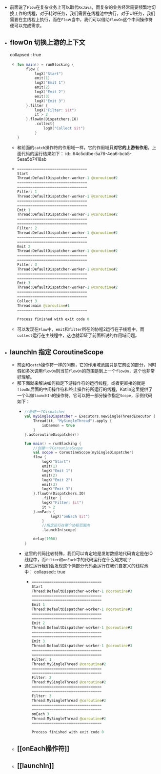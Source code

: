 - 前面说了`Flow`在复杂业务上可以取代`RxJava`，而复杂的业务经常需要频繁地切换工作的线程，对于耗时任务，我们需要在线程池中执行，对于UI任务，我们需要在主线程上执行，而在`Flo`w当中，我们可以借助`flowOn`这个中间操作符便可以完成需求。
- ## flowOn 切换上游的上下文
  collapsed:: true
	- ```kotlin
	  fun main() = runBlocking {
	      flow {
	          logX("Start")
	          emit(1)
	          logX("Emit 1")
	          emit(2)
	          logX("Emit 2")
	          emit(3)
	          logX("Emit 3")
	      }.filter {
	          logX("Filter: $it")
	          it > 2
	      }.flowOn(Dispatchers.IO)
	          .collect{
	              logX("Collect $it")
	          }
	  }
	  ```
	- 和前面的`catch`操作符的作用域一样，它的作用域**只对它的上游有作用**，上面代码的运行结果如下：
	  id:: 64c5ddbe-5a76-4ea6-bcb5-5eaa5b7418ab
	- ```kotlin
	  ================================
	  Start
	  Thread:DefaultDispatcher-worker-1 @coroutine#2
	  ================================
	  ================================
	  Filter: 1
	  Thread:DefaultDispatcher-worker-1 @coroutine#2
	  ================================
	  ================================
	  Emit 1
	  Thread:DefaultDispatcher-worker-1 @coroutine#2
	  ================================
	  ================================
	  Filter: 2
	  Thread:DefaultDispatcher-worker-1 @coroutine#2
	  ================================
	  ================================
	  Emit 2
	  Thread:DefaultDispatcher-worker-1 @coroutine#2
	  ================================
	  ================================
	  Filter: 3
	  Thread:DefaultDispatcher-worker-1 @coroutine#2
	  ================================
	  ================================
	  Emit 3
	  Thread:DefaultDispatcher-worker-1 @coroutine#2
	  ================================
	  ================================
	  Collect 3
	  Thread:main @coroutine#1
	  ================================
	  
	  Process finished with exit code 0
	  
	  ```
	- 可以发现在`Flow`中，`emit`和`filter`所在的协程2运行在子线程中，而`collect`运行在主线程中，这也就印证了前面所说的作用域问题。
- ## launchIn 指定 CoroutineScope
	- 前面和`catch`操作符一样的问题，它的作用域范围只是它前面的部分，同时假如多次调用`flowOn`则当前`flowOn`的范围是到上一个`flowOn`，这个也非常好理解。
	- 那下面就来解决如何指定下游操作符的运行线程，或者更直接的就是`flowOn`后面的中间操作符和终止操作符所运行的线程，Kotlin这里提供了一个叫做`launchIn`的操作符，它可以把一部分操作指定`Scope`，示例代码如下：
		- ```kotlin
		  //新建一个Dispatcher
		  val mySingleDispatcher = Executors.newSingleThreadExecutor {
		      Thread(it, "MySingleThread").apply {
		          isDaemon = true
		      }
		  }.asCoroutineDispatcher()
		  
		  fun main() = runBlocking {
		      //创建一个CoroutineScope
		      val scope = CoroutineScope(mySingleDispatcher)
		      flow {
		          logX("Start")
		          emit(1)
		          logX("Emit 1")
		          emit(2)
		          logX("Emit 2")
		          emit(3)
		          logX("Emit 3")
		      }.flowOn(Dispatchers.IO)
		          .filter {
		          logX("Filter: $it")
		          it > 2
		      }.onEach {
		              logX("onEach $it")
		          }
		          //指定运行在哪个协程范围内
		          .launchIn(scope)
		  
		      delay(1000)
		  }
		  ```
		- 这里的代码比较特殊，我们可以肯定地是发射数据地代码肯定是在IO线程中，而`filter`和`onEach`中的代码运行在什么地方呢？
		- 通过运行我们会发现这个俩部分代码会运行在我们自定义的线程池中：
		  collapsed:: true
			- ```kotlin
			  ================================
			  Start
			  Thread:DefaultDispatcher-worker-1 @coroutine#3
			  ================================
			  ================================
			  Emit 1
			  Thread:DefaultDispatcher-worker-1 @coroutine#3
			  ================================
			  ================================
			  Emit 2
			  Thread:DefaultDispatcher-worker-1 @coroutine#3
			  ================================
			  ================================
			  Emit 3
			  Thread:DefaultDispatcher-worker-1 @coroutine#3
			  ================================
			  ================================
			  Filter: 1
			  Thread:MySingleThread @coroutine#2
			  ================================
			  ================================
			  Filter: 2
			  Thread:MySingleThread @coroutine#2
			  ================================
			  ================================
			  Filter: 3
			  Thread:MySingleThread @coroutine#2
			  ================================
			  ================================
			  onEach 3
			  Thread:MySingleThread @coroutine#2
			  ================================
			  
			  Process finished with exit code 0
			  ```
	- ## [[onEach操作符]]
	- ## [[launchIn]]